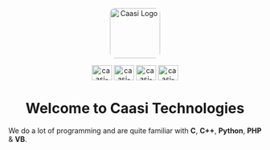 <p align="center">
    <img src="https://avatars.githubusercontent.com/u/76496596?s=200&v=4" height="100" alt="Caasi Logo" style="border-radius: 10px">
</p>
<p align="center">
    <a href="https://www.facebook.com/caasi.co.zw/" target="blank"><img align="center" src="https://cdn.jsdelivr.net/npm/simple-icons@3.0.1/icons/facebook.svg" alt="caasi-facebook" height="30" width="40" /></a>
    <a href="https://instagram.com/caasi.co.zw/" target="blank"><img align="center" src="https://cdn.jsdelivr.net/npm/simple-icons@3.0.1/icons/instagram.svg" alt="caasi-twitter" height="30" width="40" /></a>
    <a href = "mailto:info@gmail.com"><img align="center" src="https://simpleicons.org/icons/gmail.svg" height="30" width="40" alt="caasi-email" /></a>
    <a href="https://twitter.com/caasi_zw/" target="blank"><img align="center" src="https://cdn.jsdelivr.net/npm/simple-icons@3.0.1/icons/twitter.svg" alt="caasi-twitter" height="30" width="40" /></a>
</p>
<h1 align="center">Welcome to Caasi Technologies</h1>
<p>We do a lot of programming and are quite familiar with <strong>C</strong>, <strong>C++</strong>, <strong>Python</strong>, <strong>PHP</strong> & <strong>VB</strong>.</p>